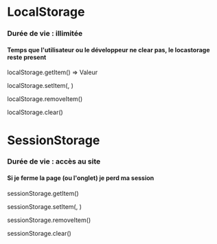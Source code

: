 # LocalStorage
### Durée de vie : illimitée
#### Temps que l'utilisateur ou le développeur ne clear pas, le locastorage reste present

localStorage.getItem(<Key>) => Valeur

localStorage.setItem(<Key>, <Valeur>)

localStorage.removeItem(<Key>)

localStorage.clear()

# SessionStorage
### Durée de vie : accès au site 
#### Si je ferme la page (ou l'onglet) je perd ma session

sessionStorage.getItem(<Key>)

sessionStorage.setItem(<Key>, <Valeur>)

sessionStorage.removeItem(<Key>)

sessionStorage.clear()

